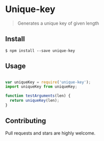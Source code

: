 # Unique-key

> Generates a unique key of given length

## Install

```
$ npm install --save unique-key
```

## Usage

```js

var uniqueKey = require('unique-key');
import uniqueKey from uniqueKey;

function testArguments(len) {
  return uniqueKey(len);
}

```

## Contributing

Pull requests and stars are highly welcome.

